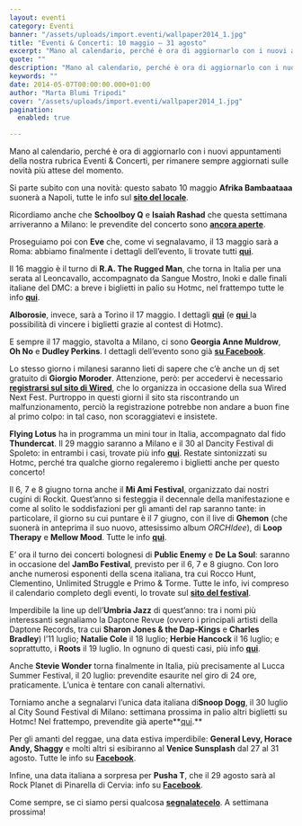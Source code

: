 ```yaml
---
layout: eventi
category: Eventi
banner: "/assets/uploads/import.eventi/wallpaper2014_1.jpg"
title: "Eventi & Concerti: 10 maggio – 31 agosto"
excerpt: "Mano al calendario, perché è ora di aggiornarlo con i nuovi appuntamenti della nostra rubrica Eventi & Concerti, per rimanere sempre aggiornati sulle novità più attese del momento. Si parte subito con una novità: questo sabato 10 maggio Afrika Bambaataaa suonerà a Napoli, tutte le info sul sito del locale. Ricordiamo anche che Schoolboy Q e [&hellip"
quote: ""
description: "Mano al calendario, perché è ora di aggiornarlo con i nuovi appuntamenti della nostra rubrica Eventi & Concerti, per rimanere sempre aggiornati sulle novità più attese del momento. Si parte subito con una novità: questo sabato 10 maggio Afrika Bambaataaa suonerà a Napoli, tutte le info sul sito del locale. Ricordiamo anche che Schoolboy Q e [&hellip"
keywords: ""
date: 2014-05-07T00:00:00.000+01:00
author: "Marta Blumi Tripodi"
cover: "/assets/uploads/import.eventi/wallpaper2014_1.jpg"
pagination:
  enabled: true

---
```


[](https://hotmc.com/wp-content/uploads/2014/05/wallpaper2014%5F1.jpg)

Mano al calendario, perché è ora di aggiornarlo con i nuovi appuntamenti della nostra rubrica Eventi & Concerti, per rimanere sempre aggiornati sulle novità più attese del momento.

Si parte subito con una novità: questo sabato 10 maggio **Afrika Bambaataaa** suonerà a Napoli, tutte le info sul [**sito del locale**](https://www.facebook.com/arenilereloadfan?fref=photo "https://www.facebook.com/arenilereloadfan?fref=photo").

Ricordiamo anche che **Schoolboy Q** e **Isaiah Rashad** che questa settimana arriveranno a Milano: le prevendite del concerto sono [**ancora aperte**](http://www.ticketone.it/schoolboy-q-biglietti-milano.html?affiliate=ITT&doc=artistPages/tickets&fun=artist&action=tickets&key=1138237$3706926 "http://www.ticketone.it/schoolboy-q-biglietti-milano.html?affiliate=ITT&doc=artistPages/tickets&fun=artist&action=tickets&key=1138237$3706926").

Proseguiamo poi con **Eve** che, come vi segnalavamo, il 13 maggio sarà a Roma: abbiamo finalmente i dettagli dell’evento, li trovate tutti [**qui**](https://www.facebook.com/events/456457811155544/?ref=22 "https://www.facebook.com/events/456457811155544/?ref=22").

Il 16 maggio è il turno di **R.A. The Rugged Man**, che torna in Italia per una serata al Leoncavallo, accompagnato da Sangue Mostro, Inoki e dalle finali italiane del DMC: a breve i biglietti in palio su Hotmc, nel frattempo tutte le info [**qui**](https://www.facebook.com/events/236033623268302/ "https://www.facebook.com/events/236033623268302/").

**Alborosie**, invece, sarà a Torino il 17 maggio. I dettagli **[qui](http://www.eventbrite.it/e/biglietti-alborosie-shengen-clan-band-feat-lion-d-in-torino-10894665237 "http://www.eventbrite.it/e/biglietti-alborosie-shengen-clan-band-feat-lion-d-in-torino-10894665237")** (e [**qui** ](https://hotmc.com/competition-alborosie-vinci-i-biglietti-per-il-concerto-di-torino/ "http://hotmc.com/competition-alborosie-vinci-i-biglietti-per-il-concerto-di-torino/")la possibilità di vincere i biglietti grazie al contest di Hotmc).

E sempre il 17 maggio, stavolta a Milano, ci sono **Georgia Anne Muldrow**, **Oh No** e **Dudley Perkins**. I dettagli dell’evento sono già [**su Facebook**](https://www.facebook.com/events/668708133189355/?notif%5Ft=plan%5Fuser%5Finvited "https://www.facebook.com/events/668708133189355/?notif_t=plan_user_invited").

Lo stesso giorno i milanesi saranno lieti di sapere che c’è anche un dj set gratuito di **Giorgio Moroder**. Attenzione, però: per accedervi è necessario[ **registrarsi sul sito di Wired**](http://nextfest.wired.it/events/dj-set-di-giorgio-moroder/ "http://nextfest.wired.it/events/dj-set-di-giorgio-moroder/"), che lo organizza in occasione della sua Wired Next Fest. Purtroppo in questi giorni il sito sta riscontrando un malfunzionamento, perciò la registrazione potrebbe non andare a buon fine al primo colpo: in tal caso, non scoraggiatevi e insistete.

**Flying Lotus** ha in programma un mini tour in Italia, accompagnato dal fido **Thundercat**. Il 29 maggio saranno a Milano e il 30 al Dancity Festival di Spoleto: in entrambi i casi, trovate più info [**qui**](https://www.facebook.com/dnaconcertieproduzioni/photos/a.185137644864810.40950.141382855906956/712585675453335/?type=1&theater "https://www.facebook.com/dnaconcertieproduzioni/photos/a.185137644864810.40950.141382855906956/712585675453335/?type=1&theater"). Restate sintonizzati su Hotmc, perché tra qualche giorno regaleremo i biglietti anche per questo concerto!

Il 6, 7 e 8 giugno torna anche il **Mi Ami Festival**, organizzato dai nostri cugini di Rockit. Quest’anno si festeggia il decennale della manifestazione e come al solito le soddisfazioni per gli amanti del rap saranno tante: in particolare, il giorno su cui puntare è il 7 giugno, con il live di **Ghemon** (che suonerà in anteprima il suo nuovo, attesissimo album _ORCHIdee_), di **Loop Therapy** e **Mellow Mood**. Tutte le info [**qui**](http://www.rockit.it/miami/2014/ "http://www.rockit.it/miami/2014/").

E’ ora il turno dei concerti bolognesi di **Public Enemy** e **De La Soul**: saranno in occasione del **JamBo Festival**, previsto per il 6, 7 e 8 giugno. Con loro anche numerosi esponenti della scena italiana, tra cui Rocco Hunt, Clementino, Unlimited Struggle e Primo & Torme. Tutte le info, ivi compreso il calendario completo degli eventi, lo trovate sul [**sito del festival**](http://www.thejambofestival.it/the-jambo-live/ "http://www.thejambofestival.it/the-jambo-live/").

Imperdibile la line up dell’**Umbria Jazz** di quest’anno: tra i nomi più interessanti segnaliamo la Daptone Revue (ovvero i principali artisti della Daptone Records, tra cui **Sharon Jones & the Dap-Kings** e **Charles Bradley**) l’11 luglio; **Natalie Cole** il 18 luglio; **Herbie Hancock** il 16 luglio; e soprattutto, i **Roots** il 19 luglio. In ognuno di questi casi, più info [**qui**](http://www.umbriajazz.com/pagine/artisti-000 "http://www.umbriajazz.com/pagine/artisti-000").

Anche **Stevie Wonder** torna finalmente in Italia, più precisamente al Lucca Summer Festival, il 20 luglio: prevendite esaurite nel giro di 24 ore, praticamente. L’unica è tentare con canali alternativi.

Torniamo anche a segnalarvi l’unica data italiana di**Snoop Dogg**, il 30 luglio al City Sound Festival di Milano: settimana prossima in palio altri biglietti su Hotmc! Nel frattempo, prevendite già aperte**[qui](http://www.ticketone.it/biglietti.html?affiliate=ITT&fun=search&action=search&doc=search%2Fsearch&detailadoc=erdetaila&detailbdoc=evdetailb&kudoc=artist&sort%5Fby=score&sort%5Fdirection=desc&fuzzy=yes&suchbegriff=Snoop+Dogg "http://www.ticketone.it/biglietti.html?affiliate=ITT&fun=search&action=search&doc=search%2Fsearch&detailadoc=erdetaila&detailbdoc=evdetailb&kudoc=artist&sort_by=score&sort_direction=desc&fuzzy=yes&suchbegriff=Snoop+Dogg").**

Per gli amanti del reggae, una data estiva imperdibile: **General Levy, Horace Andy, Shaggy** e molti altri si esibiranno al **Venice Sunsplash** dal 27 al 31 agosto. Tutte le info su [**Facebook**](https://www.facebook.com/events/228206327383291/?ref=5 "https://www.facebook.com/events/228206327383291/?ref=5").

Infine, una data italiana a sorpresa per **Pusha T**, che il 29 agosto sarà al Rock Planet di Pinarella di Cervia: info su [**Facebook**](https://www.facebook.com/events/700222740020067 "https://www.facebook.com/events/700222740020067").

Come sempre, se ci siamo persi qualcosa [**segnalatecelo**](https://www.facebook.com/hotmcmag "https://www.facebook.com/hotmcmag"). A settimana prossima!